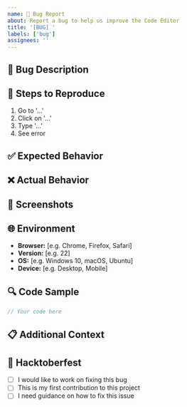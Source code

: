 ```yaml
---
name: 🐛 Bug Report
about: Report a bug to help us improve the Code Editor
title: '[BUG] '
labels: ['bug']
assignees: ''
---
```


## 🐛 Bug Description
<!-- A clear and concise description of what the bug is. -->

## 🔄 Steps to Reproduce
1. Go to '...'
2. Click on '...'
3. Type '...'
4. See error

## ✅ Expected Behavior
<!-- A clear and concise description of what you expected to happen. -->

## ❌ Actual Behavior
<!-- A clear and concise description of what actually happened. -->

## 📸 Screenshots
<!-- If applicable, add screenshots to help explain your problem. -->

## 🌐 Environment
- **Browser:** [e.g. Chrome, Firefox, Safari]
- **Version:** [e.g. 22]
- **OS:** [e.g. Windows 10, macOS, Ubuntu]
- **Device:** [e.g. Desktop, Mobile]

## 🔍 Code Sample
<!-- If applicable, provide a minimal code sample that reproduces the issue -->
```javascript
// Your code here
```

## 📋 Additional Context
<!-- Add any other context about the problem here. -->

## 🎃 Hacktoberfest
- [ ] I would like to work on fixing this bug
- [ ] This is my first contribution to this project
- [ ] I need guidance on how to fix this issue